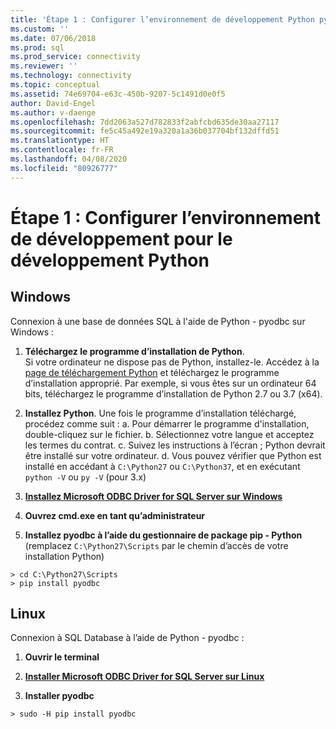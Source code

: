 ```yaml
---
title: 'Étape 1 : Configurer l’environnement de développement Python pyodbc | Microsoft Docs'
ms.custom: ''
ms.date: 07/06/2018
ms.prod: sql
ms.prod_service: connectivity
ms.reviewer: ''
ms.technology: connectivity
ms.topic: conceptual
ms.assetid: 74e69704-e63c-450b-9207-5c1491d0e0f5
author: David-Engel
ms.author: v-daenge
ms.openlocfilehash: 7dd2063a527d782833f2abfcbd635de30aa27117
ms.sourcegitcommit: fe5c45a492e19a320a1a36b037704bf132dffd51
ms.translationtype: HT
ms.contentlocale: fr-FR
ms.lasthandoff: 04/08/2020
ms.locfileid: "80926777"
---
```

# <a name="step-1-configure-development-environment-for-pyodbc-python-development"></a>Étape 1 : Configurer l’environnement de développement pour le développement Python

## <a name="windows"></a>Windows  
Connexion à une base de données SQL à l'aide de Python - pyodbc sur Windows :
  
1. **Téléchargez le programme d’installation de Python**.  
  Si votre ordinateur ne dispose pas de Python, installez-le. Accédez à la [page de téléchargement Python](https://www.python.org/downloads/windows/) et téléchargez le programme d’installation approprié. Par exemple, si vous êtes sur un ordinateur 64 bits, téléchargez le programme d’installation de Python 2.7 ou 3.7 (x64).  
  
2. **Installez Python**.  Une fois le programme d’installation téléchargé, procédez comme suit : a. Pour démarrer le programme d'installation, double-cliquez sur le fichier. b. Sélectionnez votre langue et acceptez les termes du contrat. c. Suivez les instructions à l’écran ; Python devrait être installé sur votre ordinateur. d. Vous pouvez vérifier que Python est installé en accédant à `C:\Python27` ou `C:\Python37`, et en exécutant `python -V` ou `py -V` (pour 3.x) 
      
3. [**Installez Microsoft ODBC Driver for SQL Server sur Windows**](../../odbc/windows/system-requirements-installation-and-driver-files.md#installing-microsoft-odbc-driver-for-sql-server)
  
4. **Ouvrez cmd.exe en tant qu’administrateur**     

5. **Installez pyodbc à l’aide du gestionnaire de package pip - Python** (remplacez `C:\Python27\Scripts` par le chemin d’accès de votre installation Python)
```  
> cd C:\Python27\Scripts  
> pip install pyodbc  
```  

  
## <a name="linux"></a>Linux 
Connexion à SQL Database à l’aide de Python - pyodbc :
  
1. **Ouvrir le terminal**  

2. [**Installer Microsoft ODBC Driver for SQL Server sur Linux**](../../odbc/linux-mac/installing-the-microsoft-odbc-driver-for-sql-server.md)

3.  **Installer pyodbc**  
```  
> sudo -H pip install pyodbc
```
